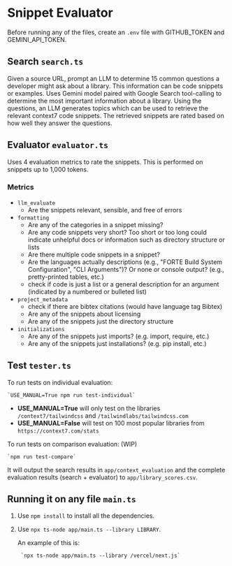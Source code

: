 # Snippet Evaluator

Before running any of the files, create an `.env` file with GITHUB_TOKEN and GEMINI_API_TOKEN. 


## Search `search.ts`
Given a source URL, prompt an LLM to determine 15 common questions a developer might ask about a library. This information can be code snippets or examples. Uses Gemini model paired with Google Search tool-calling to determine the most important information about a library. Using the questions, an LLM generates topics which can be used to retrieve the relevant context7 code snippets. The retrieved snippets are rated based on how well they answer the questions.

## Evaluator `evaluator.ts`
Uses 4 evaluation metrics to rate the snippets. This is performed on snippets up to 1,000 tokens.  

### Metrics
* `llm_evaluate`
    * Are the snippets relevant, sensible, and free of errors
* `formatting`
    * Are any of the categories in a snippet missing?
    * Are any code snippets very short? Too short or too long could indicate unhelpful docs or information such as directory structure or lists
    * Are there multiple code snippets in a snippet?
    * Are the languages actually descriptions (e.g., "FORTE Build System Configuration", "CLI Arguments")? Or none or console output? (e.g., pretty-printed tables, etc.)
    * check if code is just a list or a general description for an argument (indicated by a numbered or bulleted list)
* `project_metadata`
    * check if there are bibtex citations (would have language tag Bibtex)
    * Are any of the snippets about licensing
    * Are any of the snippets just the directory structure
* `initializations`
    * Are any of the snippets just imports? (e.g. import, require, etc.)
    * Are any of the snippets just installations? (e.g. pip install, etc.)

## Test `tester.ts`

To run tests on individual evaluation:

    `USE_MANUAL=True npm run test-individual`

* **USE_MANUAL=True** will only test on the libraries `/context7/tailwindcss` and `/tailwindlabs/tailwindcss.com`
* **USE_MANUAL=False** will test on 100 most popular libraries from `https://context7.com/stats`

To run tests on comparison evaluation: (WIP)

    `npm run test-compare`


It will output the search results in `app/context_evaluation` and the complete evaluation results (search + evaluator) to `app/library_scores.csv`.

## Running it on any file `main.ts`

1. Use `npm install` to install all the dependencies.

2. Use `npx ts-node app/main.ts --library LIBRARY`.

    An example of this is:

        `npx ts-node app/main.ts --library /vercel/next.js`
